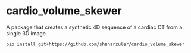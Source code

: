# cardio_volume_skewer

A package that creates a synthetic 4D sequence of a cardiac CT from a single 3D image.
```
pip install git+https://github.com/shaharzuler/cardio_volume_skewer
```
